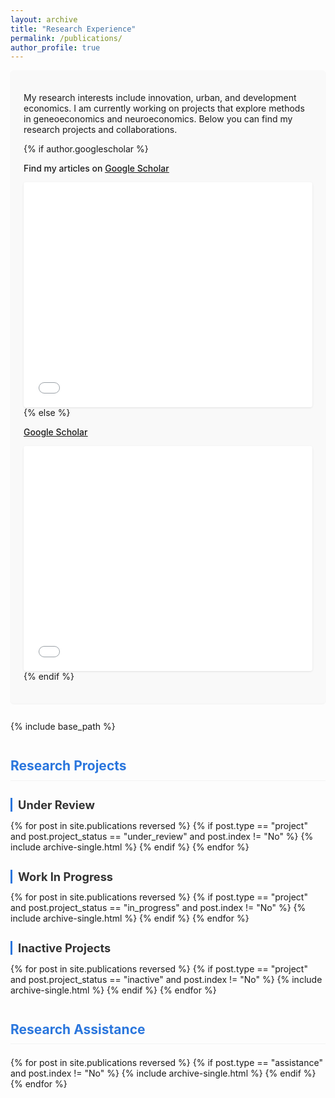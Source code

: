 ```yaml
---
layout: archive
title: "Research Experience"
permalink: /publications/
author_profile: true
---
```


<div class="research-intro">
  <p>My research interests include innovation, urban, and development economics. I am currently working on projects that explore methods in geneoeconomics and neuroeconomics. Below you can find my research projects and collaborations.</p>
  
  {% if author.googlescholar %}
    <p class="scholar-link">
      <i class="ai ai-google-scholar-square ai-fw"></i> Find my articles on <u><a href="{{author.googlescholar}}">Google Scholar</a></u>
    </p>
    <div class="scholar-stats">
      <iframe src="/scripts/citations-static.html" frameborder="0" width="100%" height="360" scrolling="no"></iframe>
    </div>
  {% else %}
    <p class="scholar-link">
      <i class="ai ai-google-scholar-square ai-fw"></i> <u><a href="https://scholar.google.com/citations?user=VLDgDyAAAAAJ">Google Scholar</a></u> 
    </p>
    <div class="scholar-stats">
      <iframe src="/scripts/citations-static.html" frameborder="0" width="100%" height="360" scrolling="no"></iframe>
    </div>
  {% endif %}
</div>

{% include base_path %}

<div class="research-sections">
  <h2 class="section-heading">Research Projects</h2>
  
  <h3 class="subsection-heading">Under Review</h3>
  <div class="research-projects-section">
    {% for post in site.publications reversed %}
      {% if post.type == "project" and post.project_status == "under_review" and post.index != "No" %}
        {% include archive-single.html %}
      {% endif %}
    {% endfor %}
  </div>
  
  <h3 class="subsection-heading">Work In Progress</h3>
  <div class="research-projects-section">
    {% for post in site.publications reversed %}
      {% if post.type == "project" and post.project_status == "in_progress" and post.index != "No" %}
        {% include archive-single.html %}
      {% endif %}
    {% endfor %}
  </div>
  
  <h3 class="subsection-heading">Inactive Projects</h3>
  <div class="research-projects-section">
    {% for post in site.publications reversed %}
      {% if post.type == "project" and post.project_status == "inactive" and post.index != "No" %}
        {% include archive-single.html %}
      {% endif %}
    {% endfor %}
  </div>

  <h2 class="section-heading">Research Assistance</h2>
  <div class="research-assistance-section">
    {% for post in site.publications reversed %}
      {% if post.type == "assistance" and post.index != "No" %}
        {% include archive-single.html %}
      {% endif %}
    {% endfor %}
  </div>
</div>

<style>
  .research-intro {
    margin-bottom: 2em;
    padding: 1.5em;
    background-color: #f9f9f9;
    border-radius: 5px;
    box-shadow: 0 1px 2px rgba(0,0,0,0.05);
  }
  
  .scholar-link {
    margin-top: 1em;
    font-weight: 500;
  }
  
  .scholar-stats {
    margin-top: 1em;
    background-color: white;
    border-radius: 4px;
    box-shadow: 0 1px 3px rgba(0,0,0,0.1);
    overflow: hidden;
  }
  
  .section-heading {
    margin-top: 2em;
    margin-bottom: 1em;
    color: #2a76dd;
    border-bottom: 1px solid #f2f3f3;
    padding-bottom: 0.5em;
  }
  
  .subsection-heading {
    margin-top: 1.5em;
    margin-bottom: 0.75em;
    color: #333;
    font-size: 1.3em;
    border-left: 3px solid #2a76dd;
    padding-left: 0.5em;
  }
  
  .research-projects-section, .research-assistance-section {
    margin-bottom: 2em;
  }
  
  .research-projects-section .archive__item-title,
  .research-assistance-section .archive__item-title {
    margin-top: 0.5em;
    font-size: 1.25em;
    margin-bottom: 0.25em;
  }
  
  .archive__item-badges {
    margin-bottom: 0.75em;
  }
  
  .research-sections {
    margin-top: 2em;
  }
  
  .project-badge, .assistance-badge {
    display: inline-block;
    font-size: 0.7em;
    padding: 0.3em 0.5em;
    margin-right: 0.5em;
    border-radius: 3px;
    vertical-align: middle;
    font-weight: normal;
  }
  
  .project-badge {
    background-color: #007bff;
    color: white;
  }
  
  .assistance-badge {
    background-color: #28a745;
    color: white;
  }
  
  .status-badge {
    display: inline-block;
    font-size: 0.65em;
    padding: 0.2em 0.4em;
    margin-right: 0.5em;
    border-radius: 3px;
    vertical-align: middle;
    font-weight: normal;
  }
  
  .status-under-review {
    background-color: #dc3545;
    color: white;
  }
  
  .status-in-progress {
    background-color: #fd7e14;
    color: white;
  }
  
  .status-inactive {
    background-color: #6c757d;
    color: white;
  }
</style>
